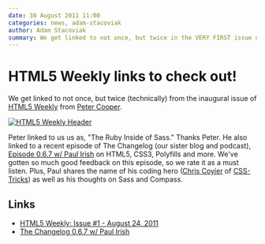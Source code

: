 ```yaml
---
date: 30 August 2011 11:00
categories: news, adam-stacoviak
author: Adam Stacoviak
summary: We get linked to not once, but twice in the VERY FIRST issue of HTML5 Weekly!
---
```


# HTML5 Weekly links to check out!

We get linked to not once, but twice (technically) from the inaugural issue of [HTML5 Weekly](http://html5weekly.com/) from [Peter Cooper](http://peterc.org/).

<a href="http://html5weekly.com/archive/1.html">
  <img src="/attachments/html5-weekly-header.jpeg" class="full" alt="HTML5 Weekly Header" />
</a>

Peter linked to us us as, "The Ruby Inside of Sass." Thanks Peter. He also linked to a recent episode of The Changelog (our sister blog and podcast), [Episode 0.6.7 w/ Paul Irish](http://thechangelog.com/post/9123518427/episode-0-6-7-html5-boilerplate-modernizr-and-more-with) on HTML5, CSS3, Polyfills and more. We've gotten so much good feedback on this episode, so we rate it as a must listen. Plus, Paul shares the name of his coding hero ([Chris Coyier](http://chriscoyier.net/) of [CSS-Tricks](http://css-tricks.com/)) as well as his thoughts on Sass and Compass.

## Links

* [HTML5 Weekly: Issue #1 - August 24, 2011](http://html5weekly.com/archive/1.html)
* [The Changelog 0.6.7 w/ Paul Irish](http://thechangelog.com/post/9123518427/episode-0-6-7-html5-boilerplate-modernizr-and-more-with)
